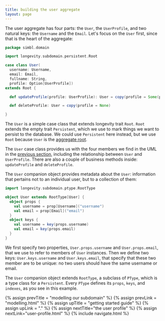 ```yaml
---
title: building the user aggregate
layout: page
---
```


The user aggregate has four parts: the `User`, the `UserProfile`, and
two natural keys: the `Username` and the `Email`.  Let's focus on the
`User` first, since that is the heart of the aggregate:

```scala
package simbl.domain

import longevity.subdomain.persistent.Root

case class User(
  username: Username,
  email: Email,
  fullname: String,
  profile: Option[UserProfile])
extends Root {

  def updateProfile(profile: UserProfile): User = copy(profile = Some(profile))

  def deleteProfile: User = copy(profile = None)

}
```

The `User` is a simple case class that extends longevity trait
`Root`. `Root` extends the empty trait `Persistent`, which we use to
mark things we want to persist to the database. We could use
`Persistent` here instead, but we use `Root` because `User` is the
[aggregate root](../manual/ddd-basics/aggregates-and-entities.html).

The `User` case class provides us with the four members we find in the
UML in the [previous section](modelling.html), including the
relationship between `User` and `UserProfile`. There are also a couple
of business methods inside: `updateProfile` and `deleteProfile`.

The `User` companion object provides metadata about the `User`:
information that pertains not to an individual user, but to a
collection of them:

```scala
import longevity.subdomain.ptype.RootType

object User extends RootType[User] {
  object props {
    val username = prop[Username]("username")
    val email = prop[Email]("email")
  }
  object keys {
    val username = key(props.username)
    val email = key(props.email)
  }
}
```

We first specify two properties, `User.props.username` and
`User.props.email`, that we use to refer to members of `User`
instances. Then we define two keys: `User.keys.username` and
`User.keys.email`, that specify that these two member are to be
unique: no two users should have the same username or email.

The `User` companion object extends `RootType`, a subclass of `PType`,
which is a type class for a `Persistent`. Every `PType` defines its
`props`, `keys`, and `indexes`, as you see in this example.

{% assign prevTitle = "modelling our subdomain" %}
{% assign prevLink = "modelling.html" %}
{% assign upTitle = "getting started guide" %}
{% assign upLink = "." %}
{% assign nextTitle="the user profile" %}
{% assign nextLink="user-profile.html" %}
{% include navigate.html %}
